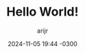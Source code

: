 ---
layout: post
title: Hello World!
date: 2024-11-05 19:44 -0300
categories: [network, development]
tags: [TAG]     # TAG names should always be lowercase

author: arijr                     # for single entry
# or
#authors: [<author1_id>, <author2_id>]   # for multiple entries
---